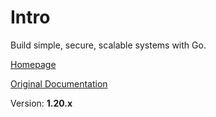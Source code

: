 # Intro

Build simple, secure, scalable systems with Go.

[Homepage](https://go.dev/)

[Original Documentation](https://pkg.go.dev/std@go1.20.4)

Version: **1.20.x**
